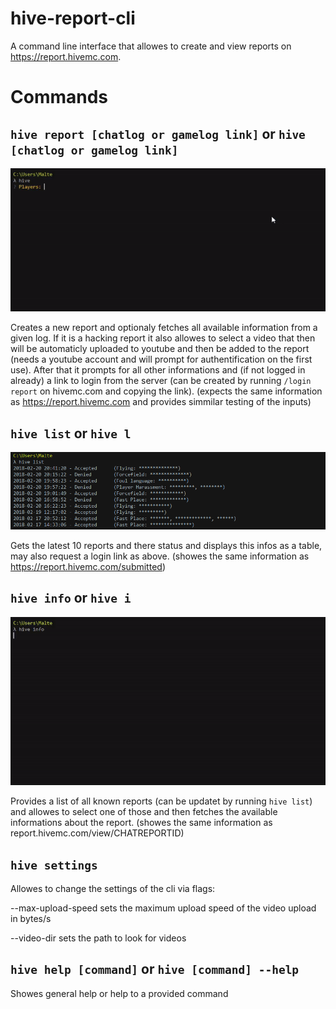 # hive-report-cli

A command line interface that allowes to create and view reports on https://report.hivemc.com.

# Commands

## `hive report [chatlog or gamelog link]` or `hive [chatlog or gamelog link]`

![gif of the hive report command](https://github.com/Lergin/hive-report-cli/raw/master/images/hive-report.gif)

Creates a new report and optionaly fetches all available information from a given log. If it is a hacking report it also allowes to select a video that then will be automaticly uploaded to youtube and then be added to the report (needs a youtube account and will prompt for authentification on the first use). After that it prompts for all other informations and (if not logged in already) a link to login from the server (can be created by running `/login report` on hivemc.com and copying the link). (expects the same information as https://report.hivemc.com and provides simmilar testing of the inputs)

## `hive list` or `hive l`

![image of the hive list command](https://github.com/Lergin/hive-report-cli/raw/master/images/hive-list.png)

Gets the latest 10 reports and there status and displays this infos as a table, may also request a login link as above. (showes the same information as https://report.hivemc.com/submitted)

## `hive info` or `hive i`

![gif of the hive info command](https://github.com/Lergin/hive-report-cli/raw/master/images/hive-info.gif)

Provides a list of all known reports (can be updatet by running `hive list`) and allowes to select one of those and then fetches the available informations about the report. (showes the same information as report.hivemc.com/view/CHATREPORTID)

## `hive settings`

Allowes to change the settings of the cli via flags:

--max-upload-speed <n> sets the maximum upload speed of the video upload in bytes/s

--video-dir <path> sets the path to look for videos

## `hive help [command]` or `hive [command] --help`

Showes general help or help to a provided command